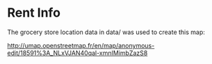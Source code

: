 # Rent Info

The grocery store location data in data/ was used to create this map:

http://umap.openstreetmap.fr/en/map/anonymous-edit/18591%3A_NLxVJAN40qal-xmnIMimbZazS8

